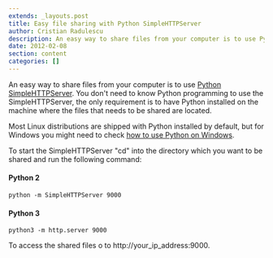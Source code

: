 ```yaml
---
extends: _layouts.post
title: Easy file sharing with Python SimpleHTTPServer
author: Cristian Radulescu
description: An easy way to share files from your computer is to use Python SimpleHTTPServer.
date: 2012-02-08
section: content
categories: []
---
```

An easy way to share files from your computer is to use [Python SimpleHTTPServer](http://docs.python.org/library/simplehttpserver.html). You don't need to know Python programming to use the SimpleHTTPServer, the only requirement is to have Python installed on the machine where the files that needs to be shared are located.

Most Linux distributions are shipped with Python installed by default, but for Windows you might need to check [how to use Python on Windows](http://docs.python.org/using/windows.html).

To start the SimpleHTTPServer "cd" into the directory which you want to be shared and run the following command:

#### Python 2

```shell 
python -m SimpleHTTPServer 9000
``` 

#### Python 3

```shell
python3 -m http.server 9000
```

To access the shared files o to http://your_ip_address:9000.
